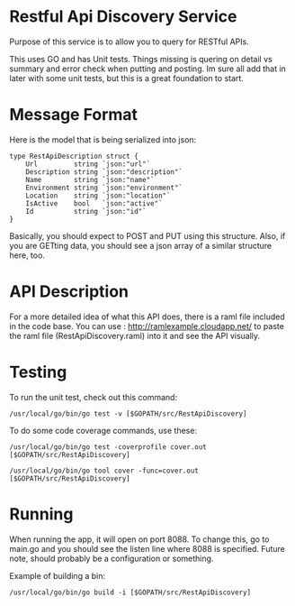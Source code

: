 Restful Api Discovery Service
=============================
Purpose of this service is to allow you to query for RESTful APIs.

This uses GO and has Unit tests.  Things missing is quering on detail vs summary and error check when putting and posting.  Im sure all add that in later with some unit tests, but this is a great foundation to start.

Message Format
==============
Here is the model that is being serialized into json:
```
type RestApiDescription struct {
	Url         string `json:"url"`
	Description string `json:"description"`
	Name        string `json:"name"`
	Environment string `json:"environment"`
	Location    string `json:"location"`
	IsActive    bool   `json:"active"`
	Id          string `json:"id"`
}
```

Basically, you should expect to POST and PUT using this structure.  Also, if you are GETting data, you should see a json array of a similar structure here, too.

API Description
===============
For a more detailed idea of what this API does, there is a raml file included in the code base.  You can use : http://ramlexample.cloudapp.net/ to paste the raml file (RestApiDiscovery.raml) into it and see the API visually.

Testing
=======

To run the unit test, check out this command:
```
/usr/local/go/bin/go test -v [$GOPATH/src/RestApiDiscovery]
```

To do some code coverage commands, use these:
```
/usr/local/go/bin/go test -coverprofile cover.out  [$GOPATH/src/RestApiDiscovery]

/usr/local/go/bin/go tool cover -func=cover.out  [$GOPATH/src/RestApiDiscovery]
```

Running
=======

When running the app, it will open on port 8088.  To change this, go to main.go and you should see the listen line where 8088 is specified.  Future note, should probably be a configuration or something.

Example of building a bin:
```
/usr/local/go/bin/go build -i [$GOPATH/src/RestApiDiscovery]
```